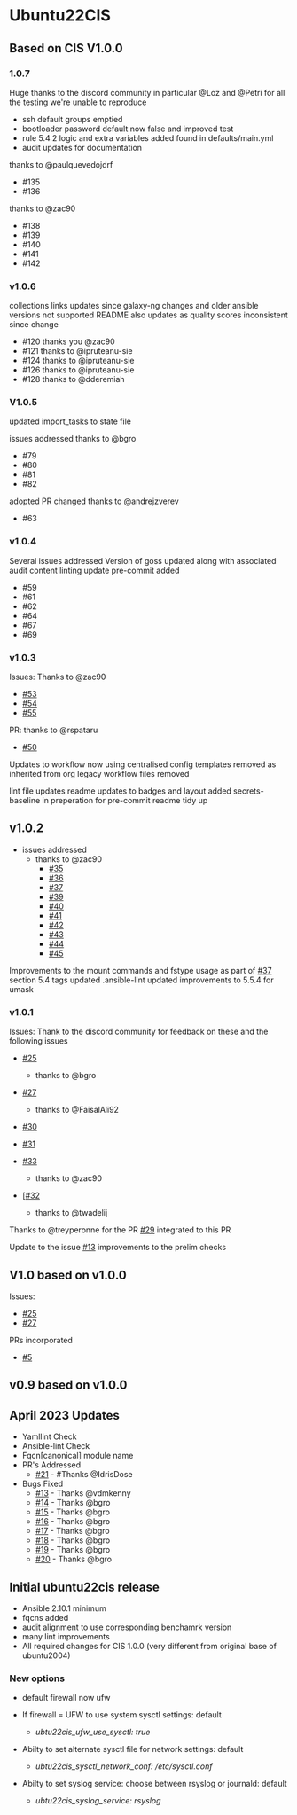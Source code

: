 # Ubuntu22CIS

## Based on CIS V1.0.0

### 1.0.7

Huge thanks to the discord community
in particular @Loz and @Petri for all the testing we're unable to reproduce

- ssh default groups emptied
- bootloader password default now false and improved test
- rule 5.4.2 logic and extra variables added found in defaults/main.yml
- audit updates for documentation

thanks to @paulquevedojdrf

- #135
- #136

thanks to @zac90

- #138
- #139
- #140
- #141
- #142

### v1.0.6

collections links updates since galaxy-ng changes and older ansible versions not supported
README also updates as quality scores inconsistent since change

- #120 thanks you @zac90
- #121 thanks to @ipruteanu-sie
- #124 thanks to @ipruteanu-sie
- #126 thanks to @ipruteanu-sie
- #128 thanks to @dderemiah

### V1.0.5

updated import_tasks to state file

issues addressed
thanks to @bgro

- #79
- #80
- #81
- #82

adopted PR changed
thanks to @andrejzverev

- #63

### v1.0.4

Several issues addressed
Version of goss updated along with associated audit content
linting update
pre-commit added

- #59
- #61
- #62
- #64
- #67
- #69

### v1.0.3

Issues:
Thanks to @zac90

- [#53](https://github.com/ansible-lockdown/UBUNTU22-CIS/issues/53)
- [#54](https://github.com/ansible-lockdown/UBUNTU22-CIS/issues/54)
- [#55](https://github.com/ansible-lockdown/UBUNTU22-CIS/issues/55)

PR:
thanks to @rspataru

- [#50](https://github.com/ansible-lockdown/UBUNTU22-CIS/pull/50)

Updates to workflow now using centralised config
templates removed as inherited from org
legacy workflow files removed

lint file updates
readme updates to badges and layout
added secrets-baseline in preperation for pre-commit
readme tidy up

## v1.0.2

- issues addressed
  - thanks to @zac90
    - [#35](https://github.com/ansible-lockdown/UBUNTU22-CIS/issues/35)
    - [#36](https://github.com/ansible-lockdown/UBUNTU22-CIS/issues/36)
    - [#37](https://github.com/ansible-lockdown/UBUNTU22-CIS/issues/37)
    - [#39](https://github.com/ansible-lockdown/UBUNTU22-CIS/issues/39)
    - [#40](https://github.com/ansible-lockdown/UBUNTU22-CIS/issues/40)
    - [#41](https://github.com/ansible-lockdown/UBUNTU22-CIS/issues/41)
    - [#42](https://github.com/ansible-lockdown/UBUNTU22-CIS/issues/42)
    - [#43](https://github.com/ansible-lockdown/UBUNTU22-CIS/issues/43)
    - [#44](https://github.com/ansible-lockdown/UBUNTU22-CIS/issues/44)
    - [#45](https://github.com/ansible-lockdown/UBUNTU22-CIS/issues/45)

Improvements to the mount commands and fstype usage as part of [#37](https://github.com/ansible-lockdown/UBUNTU22-CIS/issues/37)
section 5.4 tags updated
.ansible-lint updated
improvements to 5.5.4 for umask

### v1.0.1

Issues:
Thank to the discord community for feedback on these and the following issues

- [#25](https://github.com/ansible-lockdown/UBUNTU22-CIS/issues/25)
  - thanks to @bgro
- [#27](https://github.com/ansible-lockdown/UBUNTU22-CIS/issues/27)
  - thanks to @FaisalAli92
- [#30](https://github.com/ansible-lockdown/UBUNTU22-CIS/issues/30)
- [#31](https://github.com/ansible-lockdown/UBUNTU22-CIS/issues/31)
- [#33](https://github.com/ansible-lockdown/UBUNTU22-CIS/issues/33)
  - thanks to @zac90

- [[#32](https://github.com/ansible-lockdown/UBUNTU22-CIS/issues/32)
  - thanks to @twadelij

Thanks to @treyperonne for the PR [#29](https://github.com/ansible-lockdown/UBUNTU22-CIS/pull/29/files) integrated to this PR

Update to the issue [#13](https://github.com/ansible-lockdown/UBUNTU22-CIS/issues/13) improvements to the prelim checks

## V1.0 based on v1.0.0

Issues:

- [#25](https://github.com/ansible-lockdown/UBUNTU22-CIS/issues/25)
- [#27](https://github.com/ansible-lockdown/UBUNTU22-CIS/issues/27)

PRs incorporated

- [#5](https://github.com/ansible-lockdown/UBUNTU22-CIS/pull/5/files)

## v0.9 based on v1.0.0

## April 2023 Updates

- Yamllint Check
- Ansible-lint Check
- Fqcn[canonical] module name
- PR's Addressed
  - [#21](https://github.com/ansible-lockdown/UBUNTU22-CIS/pull/21) - #Thanks @IdrisDose
- Bugs Fixed
  - [#13](https://github.com/ansible-lockdown/UBUNTU22-CIS/issues/13) - Thanks @vdmkenny
  - [#14](https://github.com/ansible-lockdown/UBUNTU22-CIS/issues/14) - Thanks @bgro
  - [#15](https://github.com/ansible-lockdown/UBUNTU22-CIS/issues/15) - Thanks @bgro
  - [#16](https://github.com/ansible-lockdown/UBUNTU22-CIS/issues/16) - Thanks @bgro
  - [#17](https://github.com/ansible-lockdown/UBUNTU22-CIS/issues/17) - Thanks @bgro
  - [#18](https://github.com/ansible-lockdown/UBUNTU22-CIS/issues/18) - Thanks @bgro
  - [#19](https://github.com/ansible-lockdown/UBUNTU22-CIS/issues/19) - Thanks @bgro
  - [#20](https://github.com/ansible-lockdown/UBUNTU22-CIS/issues/20) - Thanks @bgro

## Initial ubuntu22cis release

- Ansible 2.10.1 minimum
- fqcns added
- audit alignment to use corresponding benchamrk version
- many lint improvements
- All required changes for CIS 1.0.0 (very different from original base of ubuntu2004)

### New options

- default firewall now ufw

- If firewall = UFW to use system sysctl settings: default
  - _ubtu22cis_ufw_use_sysctl: true_

- Abilty to set alternate sysctl file for network settings: default
  - _ubtu22cis_sysctl_network_conf: /etc/sysctl.conf_

- Abilty to set syslog service: choose between rsyslog or journald: default
  - _ubtu22cis_syslog_service: rsyslog_
